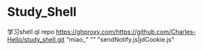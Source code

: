# Study_Shell
学习shell
ql repo https://ghproxy.com/https://github.com/Charles-Hello/study_shell.git "miao_" "" "sendNotify.js|jdCookie.js"
